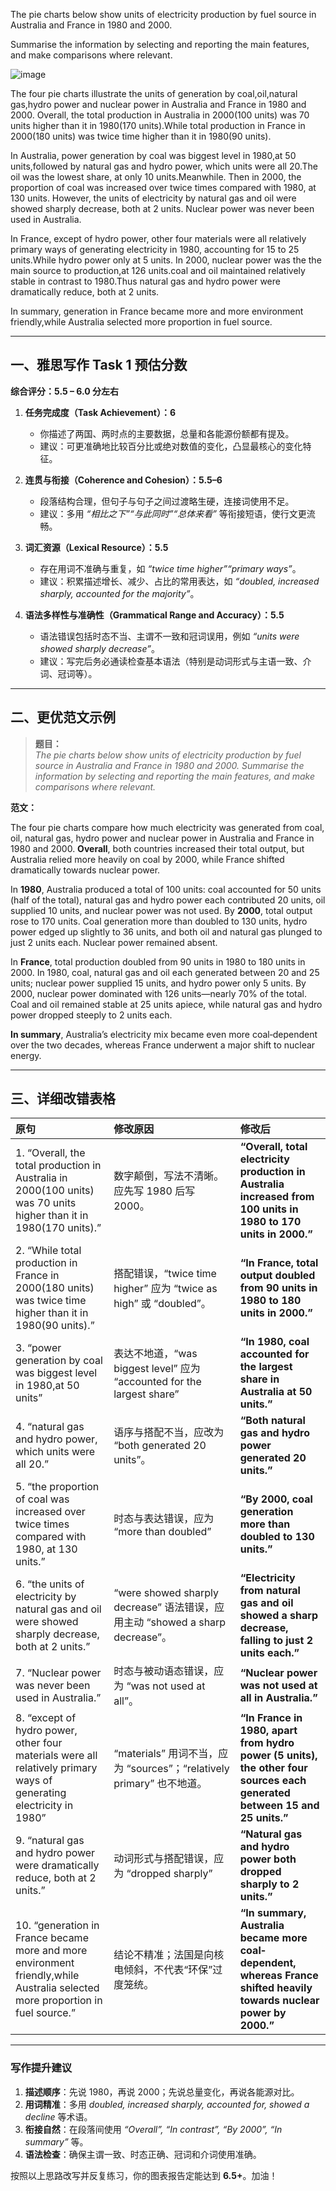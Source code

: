 
The pie charts below show units of electricity production by fuel source in Australia and France in 1980 and 2000.

Summarise the information by selecting and reporting the main features, and make comparisons where relevant.

![image](https://github.com/user-attachments/assets/75597e54-72be-44ba-9607-399f0d1804c2)


The four pie charts illustrate the units of generation by coal,oil,natural gas,hydro power and nuclear power in Australia and France in 1980 and 2000. Overall, the total production in Australia in 2000(100 units) was 70 units higher than it in 1980(170 units).While total production in France in 2000(180 units) was twice time higher than it in 1980(90 units).

In Australia, power generation by coal was biggest level in 1980,at 50 units,followed by natural gas and hydro power, which units  were all 20.The oil was the lowest share, at only 10 units.Meanwhile. Then in 2000, the proportion of coal was  increased over twice times compared with 1980, at 130 units. However, the units of electricity  by natural gas and oil were showed sharply decrease, both at 2 units. Nuclear power was never been used  in Australia.

In France, except of hydro power, other four materials were all relatively primary ways of generating electricity in 1980, accounting for 15 to 25 units.While hydro power only at 5 units. In 2000, nuclear power was the the main source to production,at 126 units.coal and oil maintained relatively stable in contrast to 1980.Thus natural gas and hydro power were dramatically reduce, both at 2 units.

In summary, generation in France became more and more environment friendly,while Australia selected more proportion in fuel source.

---

## 一、雅思写作 Task 1 预估分数

**综合评分：5.5 – 6.0 分左右**

1. **任务完成度（Task Achievement）：6**  
   - 你描述了两国、两时点的主要数据，总量和各能源份额都有提及。  
   - 建议：可更准确地比较百分比或绝对数值的变化，凸显最核心的变化特征。

2. **连贯与衔接（Coherence and Cohesion）：5.5–6**  
   - 段落结构合理，但句子与句子之间过渡略生硬，连接词使用不足。  
   - 建议：多用 *“相比之下”“与此同时”“总体来看”* 等衔接短语，使行文更流畅。

3. **词汇资源（Lexical Resource）：5.5**  
   - 存在用词不准确与重复，如 *“twice time higher”“primary ways”*。  
   - 建议：积累描述增长、减少、占比的常用表达，如 *“doubled, increased sharply, accounted for the majority”*。

4. **语法多样性与准确性（Grammatical Range and Accuracy）：5.5**  
   - 语法错误包括时态不当、主谓不一致和冠词误用，例如 *“units were showed sharply decrease”*。  
   - 建议：写完后务必通读检查基本语法（特别是动词形式与主语一致、介词、冠词等）。

---

## 二、更优范文示例

> **题目：**  
> *The pie charts below show units of electricity production by fuel source in Australia and France in 1980 and 2000. Summarise the information by selecting and reporting the main features, and make comparisons where relevant.*

**范文：**

The four pie charts compare how much electricity was generated from coal, oil, natural gas, hydro power and nuclear power in Australia and France in 1980 and 2000. **Overall**, both countries increased their total output, but Australia relied more heavily on coal by 2000, while France shifted dramatically towards nuclear power.

In **1980**, Australia produced a total of 100 units: coal accounted for 50 units (half of the total), natural gas and hydro power each contributed 20 units, oil supplied 10 units, and nuclear power was not used. By **2000**, total output rose to 170 units. Coal generation more than doubled to 130 units, hydro power edged up slightly to 36 units, and both oil and natural gas plunged to just 2 units each. Nuclear power remained absent.

In **France**, total production doubled from 90 units in 1980 to 180 units in 2000. In 1980, coal, natural gas and oil each generated between 20 and 25 units; nuclear power supplied 15 units, and hydro power only 5 units. By 2000, nuclear power dominated with 126 units—nearly 70% of the total. Coal and oil remained stable at 25 units apiece, while natural gas and hydro power dropped steeply to 2 units each.

**In summary**, Australia’s electricity mix became even more coal‐dependent over the two decades, whereas France underwent a major shift to nuclear energy.

---

## 三、详细改错表格

| **原句** | **修改原因** | **修改后** |
|:---------|:-------------|:-----------|
| 1. “Overall, the total production in Australia in 2000(100 units) was 70 units higher than it in 1980(170 units).” | 数字颠倒，写法不清晰。应先写 1980 后写 2000。 | **“Overall, total electricity production in Australia increased from 100 units in 1980 to 170 units in 2000.”** |
| 2. “While total production in France in 2000(180 units) was twice time higher than it in 1980(90 units).” | 搭配错误，“twice time higher” 应为 “twice as high” 或 “doubled”。 | **“In France, total output doubled from 90 units in 1980 to 180 units in 2000.”** |
| 3. “power generation by coal was biggest level in 1980,at 50 units” | 表达不地道，“was biggest level” 应为 “accounted for the largest share” | **“In 1980, coal accounted for the largest share in Australia at 50 units.”** |
| 4. “natural gas and hydro power, which units were all 20.” | 语序与搭配不当，应改为 “both generated 20 units”。 | **“Both natural gas and hydro power generated 20 units.”** |
| 5. “the proportion of coal was increased over twice times compared with 1980, at 130 units.” | 时态与表达错误，应为 “more than doubled” | **“By 2000, coal generation more than doubled to 130 units.”** |
| 6. “the units of electricity by natural gas and oil were showed sharply decrease, both at 2 units.” | “were showed sharply decrease” 语法错误，应用主动 “showed a sharp decrease”。 | **“Electricity from natural gas and oil showed a sharp decrease, falling to just 2 units each.”** |
| 7. “Nuclear power was never been used in Australia.” | 时态与被动语态错误，应为 “was not used at all”。 | **“Nuclear power was not used at all in Australia.”** |
| 8. “except of hydro power, other four materials were all relatively primary ways of generating electricity in 1980” | “materials” 用词不当，应为 “sources”；“relatively primary” 也不地道。 | **“In France in 1980, apart from hydro power (5 units), the other four sources each generated between 15 and 25 units.”** |
| 9. “natural gas and hydro power were dramatically reduce, both at 2 units.” | 动词形式与搭配错误，应为 “dropped sharply”  | **“Natural gas and hydro power both dropped sharply to 2 units.”** |
| 10. “generation in France became more and more environment friendly,while Australia selected more proportion in fuel source.” | 结论不精准；法国是向核电倾斜，不代表“环保”过度笼统。 | **“In summary, Australia became more coal‐dependent, whereas France shifted heavily towards nuclear power by 2000.”** |

---

### **写作提升建议**

1. **描述顺序**：先说 1980，再说 2000；先说总量变化，再说各能源对比。  
2. **用词精准**：多用 *doubled, increased sharply, accounted for, showed a decline* 等术语。  
3. **衔接自然**：在段落间使用 *“Overall”, “In contrast”, “By 2000”, “In summary”* 等。  
4. **语法检查**：确保主谓一致、时态正确、冠词和介词使用准确。

按照以上思路改写并反复练习，你的图表报告定能达到 **6.5+**。加油！
